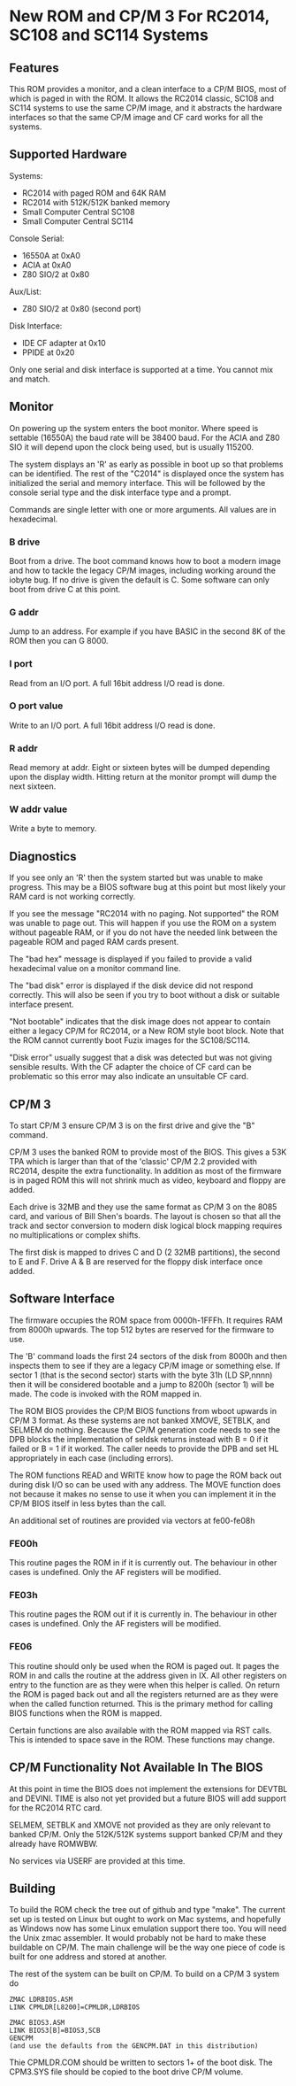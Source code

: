 # New ROM and CP/M 3 For RC2014, SC108 and SC114 Systems

## Features

This ROM provides a monitor, and a clean interface to a CP/M BIOS, most of
which is paged in with the ROM. It allows the RC2014 classic, SC108 and
SC114 systems to use the same CP/M image, and it abstracts the hardware
interfaces so that the same CP/M image and CF card works for all the
systems.

## Supported Hardware

Systems:
* RC2014 with paged ROM and 64K RAM
* RC2014 with 512K/512K banked memory
* Small Computer Central SC108
* Small Computer Central SC114

Console Serial:
* 16550A at 0xA0
* ACIA at 0xA0
* Z80 SIO/2 at 0x80

Aux/List:
* Z80 SIO/2 at 0x80 (second port)

Disk Interface:
* IDE CF adapter at 0x10
* PPIDE at 0x20

Only one serial and disk interface is supported at a time. You cannot mix
and match.

## Monitor

On powering up the system enters the boot monitor. Where speed is settable
(16550A) the baud rate will be 38400 baud. For the ACIA and Z80 SIO it will
depend upon the clock being used, but is usually 115200.

The system displays an 'R' as early as possible in boot up so that problems
can be identified. The rest of the "C2014" is displayed once the system has
initialized the serial and memory interface. This will be followed by the
console serial type and the disk interface type and a prompt.

Commands are single letter with one or more arguments. All values are in
hexadecimal.

### B drive
Boot from a drive. The boot command knows how to boot a modern image and how
to tackle the legacy CP/M images, including working around the iobyte bug.
If no drive is given the default is C. Some software can only boot from
drive C at this point.

### G addr
Jump to an address. For example if you have BASIC in the second 8K of the
ROM then you can G 8000.

### I port
Read from an I/O port. A full 16bit address I/O read is done.

### O port value
Write to an I/O port. A full 16bit address I/O read is done.

### R addr
Read memory at addr. Eight or sixteen bytes will be dumped depending upon
the display width. Hitting return at the monitor prompt will dump the next
sixteen.

### W addr value
Write a byte to memory.

## Diagnostics

If you see only an 'R' then the system started but was unable to make
progress. This may be a BIOS software bug at this point but most likely your
RAM card is not working correctly.

If you see the message "RC2014 with no paging. Not supported" the ROM was
unable to page out. This will happen if you use the ROM on a system without
pageable RAM, or if you do not have the needed link between the pageable ROM
and paged RAM cards present.

The "bad hex" message is displayed if you failed to provide a valid
hexadecimal value on a monitor command line.

The "bad disk" error is displayed if the disk device did not respond
correctly. This will also be seen if you try to boot without a disk or
suitable interface present.

"Not bootable" indicates that the disk image does not appear to contain
either a legacy CP/M for RC2014, or a New ROM style boot block. Note that
the ROM cannot currently boot Fuzix images for the SC108/SC114.

"Disk error" usually suggest that a disk was detected but was not giving
sensible results. With the CF adapter the choice of CF card can be
problematic so this error may also indicate an unsuitable CF card.

## CP/M 3

To start CP/M 3 ensure CP/M 3 is on the first drive and give the "B"
command.

CP/M 3 uses the banked ROM to provide most of the BIOS. This gives a 53K TPA
which is larger than that of the 'classic' CP/M 2.2 provided with RC2014,
despite the extra functionality. In addition as most of the firmware is in
paged ROM this will not shrink much as video, keyboard and floppy are added.

Each drive is 32MB and they use the same format as CP/M 3 on the 8085 card,
and various of Bill Shen's boards. The layout is chosen so that all the
track and sector conversion to modern disk logical block mapping requires
no multiplications or complex shifts.

The first disk is mapped to drives C and D (2 32MB partitions), the second
to E and F. Drive A & B are reserved for the floppy disk interface once
added.

## Software Interface

The firmware occupies the ROM space from 0000h-1FFFh. It requires RAM from
8000h upwards. The top 512 bytes are reserved for the firmware to use.

The 'B' command loads the first 24 sectors of the disk from 8000h and then
inspects them to see if they are a legacy CP/M image or something else. If
sector 1 (that is the second sector) starts with the byte 31h (LD SP,nnnn)
then it will be considered bootable and a jump to 8200h (sector 1) will be
made. The code is invoked with the ROM mapped in.

The ROM BIOS provides the CP/M BIOS functions from wboot upwards in CP/M 3
format. As these systems are not banked XMOVE, SETBLK, and SELMEM do
nothing. Because the CP/M generation code needs to see the DPB blocks the
implementation of seldsk returns instead with B = 0 if it failed or B = 1 if
it worked. The caller needs to provide the DPB and set HL appropriately in
each case (including errors).

The ROM functions READ and WRITE know how to page the ROM back out during
disk I/O so can be used with any address. The MOVE function does not because
it makes no sense to use it when you can implement it in the CP/M BIOS
itself in less bytes than the call.

An additional set of routines are provided via vectors at fe00-fe08h

### FE00h

This routine pages the ROM in if it is currently out. The behaviour in other
cases is undefined. Only the AF registers will be modified.

### FE03h

This routine pages the ROM out if it is currently in. The behaviour in other
cases is undefined. Only the AF registers will be modified.

### FE06

This routine should only be used when the ROM is paged out. It pages the ROM
in and calls the routine at the address given in IX. All other registers on
entry to the function are as they were when this helper is called. On return
the ROM is paged back out and all the registers returned are as they were
when the called function returned. This is the primary method for calling
BIOS functions when the ROM is mapped.

Certain functions are also available with the ROM mapped via RST calls. This
is intended to space save in the ROM. These functions may change.

## CP/M Functionality Not Available In The BIOS

At this point in time the BIOS does not implement the extensions for DEVTBL
and DEVINI. TIME is also not yet provided but a future BIOS will add support
for the RC2014 RTC card.

SELMEM, SETBLK and XMOVE not provided as they are only relevant to banked CP/M.
Only the 512K/512K systems support banked CP/M and they already have ROMWBW.

No services via USERF are provided at this time.

## Building

To build the ROM check the tree out of github and type "make". The current
set up is tested on Linux but ought to work on Mac systems, and hopefully as
Windows now has some Linux emulation support there too. You will need the
Unix zmac assembler. It would probably not be hard to make these buildable
on CP/M. The main challenge will be the way one piece of code is built for
one address and stored at another.

The rest of the system can be built on CP/M. To build on a CP/M 3 system do

	ZMAC LDRBIOS.ASM
	LINK CPMLDR[L8200]=CPMLDR,LDRBIOS

	ZMAC BIOS3.ASM
	LINK BIOS3[B]=BIOS3,SCB
	GENCPM
	(and use the defaults from the GENCPM.DAT in this distribution)

Thie CPMLDR.COM should be written to sectors 1+ of the boot disk. The
CPM3.SYS file should be copied to the boot drive CP/M volume.

